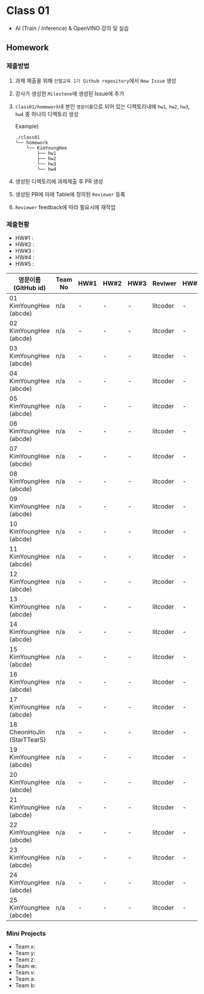 # Class 01

* AI (Train / Inference) & OpenVINO 강의 및 실습

## Homework

### 제출방법

1. 과제 제출을 위해 `인텔교육 1기 Github repository`에서 `New Issue` 생성

2. 강사가 생성한 `Milestone`에 생성된 Issue에 추가 

3. `class01/homework`내 본인 `영문이름`으로 되어 있는 디렉토리내에 `hw1`, `hw2`, `hw3`, `hw4` 중 하나의 디렉토리 생성

    Example)
    ```
    ./class01
    └── homework
        └── KimYoungHee
            ├── hw1
            ├── hw2
            └── hw3
            └── hw4
    ```

4. 생성된 디렉토리에 과제제출 후 PR 생성

5. 생성된 PR에 아래 Table에 정의된 `Reviewer` 등록

6. `Reviewer` feedback에 따라 필요시에 재작업

### 제출현황

* HW#1 :
* HW#2 :
* HW#3 :
* HW#4 :
* HW#5 :

| 영문이름 (GitHub id)           | Team No | HW#1 | HW#2 | HW#3 | Reviwer | HW#4 | HW#5 | Reviewer |
|-------------------------------|---------|------|------|------|---------|------|------|----------|
| 01 KimYoungHee (abcde) | n/a | - | - | - | litcoder | - | - | - |
| 02 KimYoungHee (abcde) | n/a | - | - | - | litcoder | - | - | - |
| 03 KimYoungHee (abcde) | n/a | - | - | - | litcoder | - | - | - |
| 04 KimYoungHee (abcde) | n/a | - | - | - | litcoder | - | - | - |
| 05 KimYoungHee (abcde) | n/a | - | - | - | litcoder | - | - | - |
| 06 KimYoungHee (abcde) | n/a | - | - | - | litcoder | - | - | - |
| 07 KimYoungHee (abcde) | n/a | - | - | - | litcoder | - | - | - |
| 08 KimYoungHee (abcde) | n/a | - | - | - | litcoder | - | - | - |
| 09 KimYoungHee (abcde) | n/a | - | - | - | litcoder | - | - | - |
| 10 KimYoungHee (abcde) | n/a | - | - | - | litcoder | - | - | - |
| 11 KimYoungHee (abcde) | n/a | - | - | - | litcoder | - | - | - |
| 12 KimYoungHee (abcde) | n/a | - | - | - | litcoder | - | - | - |
| 13 KimYoungHee (abcde) | n/a | - | - | - | litcoder | - | - | - |
| 14 KimYoungHee (abcde) | n/a | - | - | - | litcoder | - | - | - |
| 15 KimYoungHee (abcde) | n/a | - | - | - | litcoder | - | - | - |
| 16 KimYoungHee (abcde) | n/a | - | - | - | litcoder | - | - | - |
| 17 KimYoungHee (abcde) | n/a | - | - | - | litcoder | - | - | - |
| 18 CheonHoJin (StarTTearS) | n/a | - | - | - | litcoder | - | - | - |
| 19 KimYoungHee (abcde) | n/a | - | - | - | litcoder | - | - | - |
| 20 KimYoungHee (abcde) | n/a | - | - | - | litcoder | - | - | - |
| 21 KimYoungHee (abcde) | n/a | - | - | - | litcoder | - | - | - |
| 22 KimYoungHee (abcde) | n/a | - | - | - | litcoder | - | - | - |
| 23 KimYoungHee (abcde) | n/a | - | - | - | litcoder | - | - | - |
| 24 KimYoungHee (abcde) | n/a | - | - | - | litcoder | - | - | - |
| 25 KimYoungHee (abcde) | n/a | - | - | - | litcoder | - | - | - |

### Mini Projects

* Team x:
* Team y:
* Team z:
* Team w:
* Team v:
* Team a:
* Team b:

